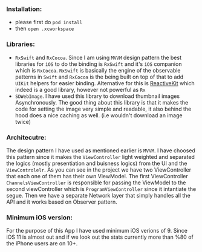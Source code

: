 ### Installation: 
- please first do `pod install`
- then `open .xcworkspace`

### Libraries: 
- `RxSwift` and `RxCocoa`. Since I am using `MVVM` design pattern the best libraries for `iOS` to do the binding is `RxSwift` and it's `iOS` companion which is `RxCocoa`. `RxSwift` is basically the engine of the observable patterns in `Swift` and `RxCocoa` is the being built on top of that to add `UIKit` helpers for easier binding. Alternative for this is [ReactiveKit](https://www.google.com.au/url?sa=t&rct=j&q=&esrc=s&source=web&cd=1&cad=rja&uact=8&ved=0ahUKEwiy9eeTmeXUAhXDoJQKHVmkDm0QFggmMAA&url=https%3A%2F%2Fgithub.com%2FReactiveKit&usg=AFQjCNEGz55RWAX15yPU0pRhgYCEDewPfg) which indeed is a good library, however not powerful as `Rx` 
- `SDWebImage`. I have used this library to download thumbnail images Asynchronously. The good thing about this library is that it makes the code for setting the image very simple and readable, it also behind the hood does a nice caching as well. (i.e wouldn't download an image twice) 

### Architecutre:
The design pattern I have used as mentioned earlier is `MVVM`. I have choosed this pattern since it makes the `ViewController` light weighted and separated the logics (mostly presentiation and buisness logics) from the UI and the `ViewControlelr`. As you can see in the project we have two ViewController that each one of them has their own ViewModel. The first ViewController `ChannelsViewController` is responsible for passing the ViewModel to the second viewController which is `ProgramViewController` since it intantiate the segue.
Then we have a separate Network layer that simply handles all the API and it works based on Observer pattern. 

### Minimum iOS version:
For the purpose of this App I have used minimum iOS verions of 9. Since iOS 11 is almost out and if we look out the stats currently more than %80 of the iPhone users are on 10+. 